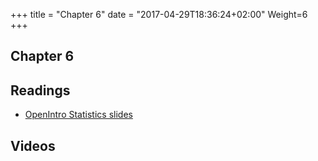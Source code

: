 +++
title = "Chapter 6"
date = "2017-04-29T18:36:24+02:00"
Weight=6
+++

## Chapter 6



## Readings

* [OpenIntro Statistics slides](https://github.com/jbryer/DATA606Fall2019/raw/master/Slides/OpenIntro/os2_slides_05.pdf)

## Videos


